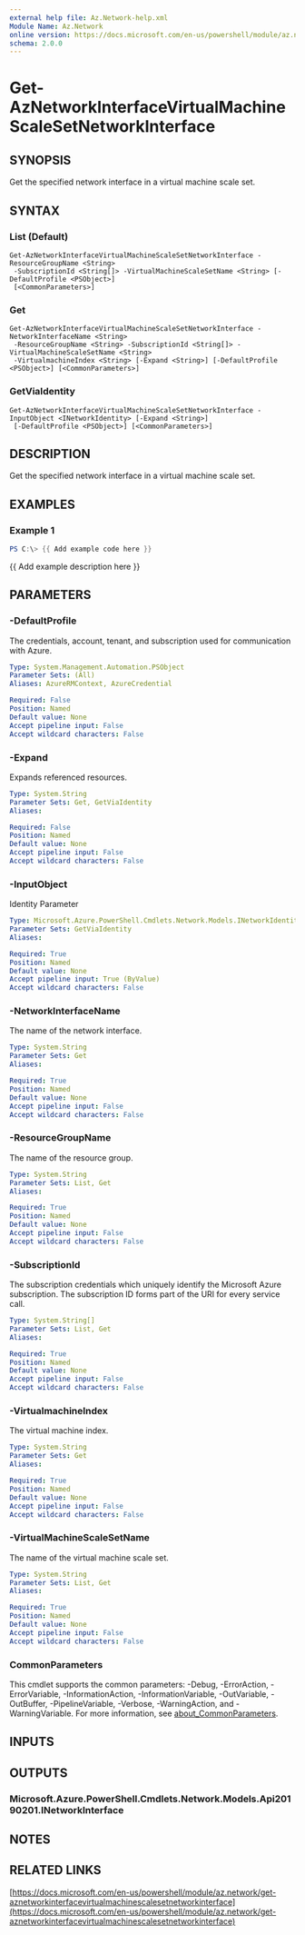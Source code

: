 ```yaml
---
external help file: Az.Network-help.xml
Module Name: Az.Network
online version: https://docs.microsoft.com/en-us/powershell/module/az.network/get-aznetworkinterfacevirtualmachinescalesetnetworkinterface
schema: 2.0.0
---
```


# Get-AzNetworkInterfaceVirtualMachineScaleSetNetworkInterface

## SYNOPSIS
Get the specified network interface in a virtual machine scale set.

## SYNTAX

### List (Default)
```
Get-AzNetworkInterfaceVirtualMachineScaleSetNetworkInterface -ResourceGroupName <String>
 -SubscriptionId <String[]> -VirtualMachineScaleSetName <String> [-DefaultProfile <PSObject>]
 [<CommonParameters>]
```

### Get
```
Get-AzNetworkInterfaceVirtualMachineScaleSetNetworkInterface -NetworkInterfaceName <String>
 -ResourceGroupName <String> -SubscriptionId <String[]> -VirtualMachineScaleSetName <String>
 -VirtualmachineIndex <String> [-Expand <String>] [-DefaultProfile <PSObject>] [<CommonParameters>]
```

### GetViaIdentity
```
Get-AzNetworkInterfaceVirtualMachineScaleSetNetworkInterface -InputObject <INetworkIdentity> [-Expand <String>]
 [-DefaultProfile <PSObject>] [<CommonParameters>]
```

## DESCRIPTION
Get the specified network interface in a virtual machine scale set.

## EXAMPLES

### Example 1
```powershell
PS C:\> {{ Add example code here }}
```

{{ Add example description here }}

## PARAMETERS

### -DefaultProfile
The credentials, account, tenant, and subscription used for communication with Azure.

```yaml
Type: System.Management.Automation.PSObject
Parameter Sets: (All)
Aliases: AzureRMContext, AzureCredential

Required: False
Position: Named
Default value: None
Accept pipeline input: False
Accept wildcard characters: False
```

### -Expand
Expands referenced resources.

```yaml
Type: System.String
Parameter Sets: Get, GetViaIdentity
Aliases:

Required: False
Position: Named
Default value: None
Accept pipeline input: False
Accept wildcard characters: False
```

### -InputObject
Identity Parameter

```yaml
Type: Microsoft.Azure.PowerShell.Cmdlets.Network.Models.INetworkIdentity
Parameter Sets: GetViaIdentity
Aliases:

Required: True
Position: Named
Default value: None
Accept pipeline input: True (ByValue)
Accept wildcard characters: False
```

### -NetworkInterfaceName
The name of the network interface.

```yaml
Type: System.String
Parameter Sets: Get
Aliases:

Required: True
Position: Named
Default value: None
Accept pipeline input: False
Accept wildcard characters: False
```

### -ResourceGroupName
The name of the resource group.

```yaml
Type: System.String
Parameter Sets: List, Get
Aliases:

Required: True
Position: Named
Default value: None
Accept pipeline input: False
Accept wildcard characters: False
```

### -SubscriptionId
The subscription credentials which uniquely identify the Microsoft Azure subscription.
The subscription ID forms part of the URI for every service call.

```yaml
Type: System.String[]
Parameter Sets: List, Get
Aliases:

Required: True
Position: Named
Default value: None
Accept pipeline input: False
Accept wildcard characters: False
```

### -VirtualmachineIndex
The virtual machine index.

```yaml
Type: System.String
Parameter Sets: Get
Aliases:

Required: True
Position: Named
Default value: None
Accept pipeline input: False
Accept wildcard characters: False
```

### -VirtualMachineScaleSetName
The name of the virtual machine scale set.

```yaml
Type: System.String
Parameter Sets: List, Get
Aliases:

Required: True
Position: Named
Default value: None
Accept pipeline input: False
Accept wildcard characters: False
```

### CommonParameters
This cmdlet supports the common parameters: -Debug, -ErrorAction, -ErrorVariable, -InformationAction, -InformationVariable, -OutVariable, -OutBuffer, -PipelineVariable, -Verbose, -WarningAction, and -WarningVariable. For more information, see [about_CommonParameters](http://go.microsoft.com/fwlink/?LinkID=113216).

## INPUTS

## OUTPUTS

### Microsoft.Azure.PowerShell.Cmdlets.Network.Models.Api20190201.INetworkInterface
## NOTES

## RELATED LINKS

[https://docs.microsoft.com/en-us/powershell/module/az.network/get-aznetworkinterfacevirtualmachinescalesetnetworkinterface](https://docs.microsoft.com/en-us/powershell/module/az.network/get-aznetworkinterfacevirtualmachinescalesetnetworkinterface)

